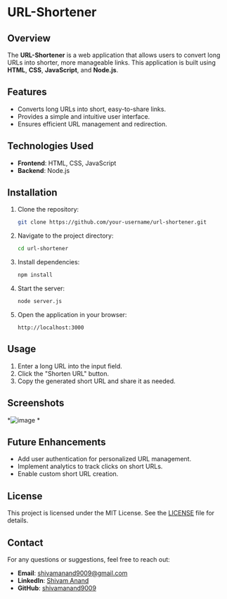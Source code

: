 # URL-Shortener

## Overview
The **URL-Shortener** is a web application that allows users to convert long URLs into shorter, more manageable links. This application is built using **HTML**, **CSS**, **JavaScript**, and **Node.js**.

## Features
- Converts long URLs into short, easy-to-share links.
- Provides a simple and intuitive user interface.
- Ensures efficient URL management and redirection.

## Technologies Used
- **Frontend**: HTML, CSS, JavaScript
- **Backend**: Node.js

## Installation

1. Clone the repository:
   ```bash
   git clone https://github.com/your-username/url-shortener.git
   ```

2. Navigate to the project directory:
   ```bash
   cd url-shortener
   ```

3. Install dependencies:
   ```bash
   npm install
   ```

4. Start the server:
   ```bash
   node server.js
   ```

5. Open the application in your browser:
   ```
   http://localhost:3000
   ```

## Usage
1. Enter a long URL into the input field.
2. Click the "Shorten URL" button.
3. Copy the generated short URL and share it as needed.


## Screenshots
*![image](https://github.com/user-attachments/assets/57d0581f-c54d-4f37-b45c-0be42ab84e31)
*

## Future Enhancements
- Add user authentication for personalized URL management.
- Implement analytics to track clicks on short URLs.
- Enable custom short URL creation.

## License
This project is licensed under the MIT License. See the [LICENSE](LICENSE) file for details.

## Contact
For any questions or suggestions, feel free to reach out:
- **Email**: shivamanand9009@gmail.com
- **LinkedIn**: [Shivam Anand](https://www.linkedin.com/in/shivam-anand-649878228/)
- **GitHub**: [shivamanand9009](https://github.com/shivamanand9009)
